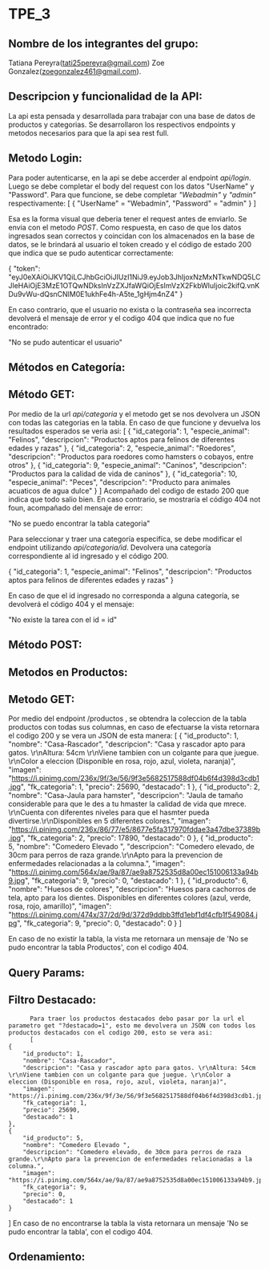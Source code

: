 # TPE_3
 ## Nombre de los integrantes del grupo:
 Tatiana Pereyra(tati25pereyra@gmail.com) 
 Zoe Gonzalez(zoegonzalez461@gmail.com).

 ## Descripcion y funcionalidad de la API: 
   La api esta pensada y desarrollada para trabajar con una base de datos de productos y categorias. Se desarrollaron los respectivos endpoints y metodos necesarios para que la api sea rest full.

## Metodo Login:
Para poder autenticarse, en la api se debe accerder al endpoint _api/login_.
Luego se debe completar el body del request con los datos "UserName" y "Password". Para que funcione, se debe completar _"Webadmin"_ y _"admin"_ respectivamente:
[
    {
        "UserName" = "Webadmin",
        "Password" = "admin"
    }
]

Esa es la forma visual que deberia tener el request antes de enviarlo. Se envia con el metodo _POST_.
Como respuesta, en caso de que los datos ingresados sean correctos y coincidan con los almacenados en la base de datos, se le brindará al usuario el token creado y el código de estado 200 que indica que se pudo autenticar correctamente:

{
    "token": "eyJ0eXAiOiJKV1QiLCJhbGciOiJIUzI1NiJ9.eyJob3JhIjoxNzMxNTkwNDQ5LCJleHAiOjE3MzE1OTQwNDksInVzZXJfaWQiOjEsImVzX2FkbWluIjoic2kifQ.vnKDu9vWu-dQsnCNlM0E1ukhFe4h-A5te_1gHjm4nZ4"
}

En caso contrario, que el usuario no exista o la contraseña sea incorrecta devolverá el mensaje de error y el codigo 404 que indica que no fue encontrado: 

"No se pudo autenticar el usuario"

## Métodos en Categoría:
## Método GET:
Por medio de la url _api/categoria_ y el metodo get se nos devolvera un JSON con todas las categorias en la tabla. En caso de que funcione y devuelva los resultados esperados se veria asi: 
[
    {
        "id_categoria": 1,
        "especie_animal": "Felinos",
        "descripcion": "Productos aptos para felinos de diferentes edades y razas"
    },
    {
        "id_categoria": 2,
        "especie_animal": "Roedores",
        "descripcion": "Productos para roedores como hamsters o cobayos, entre otros"
    },
    {
        "id_categoria": 9,
        "especie_animal": "Caninos",
        "descripcion": "Productos para la calidad de vida de caninos"
    },
    {
        "id_categoria": 10,
        "especie_animal": "Peces",
        "descripcion": "Producto para animales acuaticos de agua dulce"
    }
]
Acompañado del codigo de estado 200 que indica que todo salio bien.
En caso contrario, se mostraría el código 404 not foun, acompañado del mensaje de error:

"No se puedo encontrar la tabla categoria"

Para seleccionar y traer una categoría especifíca, se debe modificar el endpoint utilizando _api/categoria/id_. Devolvera una categoría correspondiente al id ingresado y el código 200.

{
    "id_categoria": 1,
    "especie_animal": "Felinos",
    "descripcion": "Productos aptos para felinos de diferentes edades y razas"
}

En caso de que el id ingresado no corresponda a alguna categoría, se devolverá el código 404 y el mensaje:

"No existe la tarea con el id = id"

## Método POST:




## Metodos en Productos:

## Metodo GET:

Por medio del endpoint /productos , se obtendra la coleccion de la tabla productos con todas sus columnas, en caso de efectuarse la vista retornara el codigo 200 y se vera un JSON de esta manera:
[
    {
        "id_producto": 1,
        "nombre": "Casa-Rascador",
        "descripcion": "Casa y rascador apto para gatos. \r\nAltura: 54cm \r\nViene tambien con un colgante para que juegue. \r\nColor a eleccion (Disponible en rosa, rojo, azul, violeta, naranja)",
        "imagen": "https://i.pinimg.com/236x/9f/3e/56/9f3e5682517588df04b6f4d398d3cdb1.jpg",
        "fk_categoria": 1,
        "precio": 25690,
        "destacado": 1
    },
    {
        "id_producto": 2,
        "nombre": "Casa-Jaula para hamster",
        "descripcion": "Jaula de tamaño considerable para que le des a tu hmaster la calidad de vida que mrece. \r\nCuenta con diferentes niveles para que el hasmter pueda divertirse.\r\nDisponibles en 5 diferentes colores.",
        "imagen": "https://i.pinimg.com/236x/86/77/e5/8677e5fa317970fddae3a47dbe37389b.jpg",
        "fk_categoria": 2,
        "precio": 17890,
        "destacado": 0
    },
    {
        "id_producto": 5,
        "nombre": "Comedero Elevado ",
        "descripcion": "Comedero elevado, de 30cm para perros de raza grande.\r\nApto para la prevencion de enfermedades relacionadas a la columna.",
        "imagen": "https://i.pinimg.com/564x/ae/9a/87/ae9a8752535d8a00ec151006133a94b9.jpg",
        "fk_categoria": 9,
        "precio": 0,
        "destacado": 1
    },
    {
        "id_producto": 6,
        "nombre": "Huesos de colores",
        "descripcion": "Huesos para cachorros de tela, apto para los dientes. Disponibles en diferentes colores (azul, verde, rosa, rojo, amarillo)",
        "imagen": "https://i.pinimg.com/474x/37/2d/9d/372d9ddbb3ffd1ebf1df4cfb1f549084.jpg",
        "fk_categoria": 9,
        "precio": 0,
        "destacado": 0
    }
]

En caso de no existir la tabla, la vista me retornara un mensaje de 'No se pudo encontrar la tabla Productos', con el codigo 404.

## Query Params:
## Filtro Destacado:
          Para traer los productos destacados debo pasar por la url el parametro get "?destacado=1", esto me devolvera un JSON con todos los productos destacados con el codigo 200, esto se vera asi:
          [
    {
        "id_producto": 1,
        "nombre": "Casa-Rascador",
        "descripcion": "Casa y rascador apto para gatos. \r\nAltura: 54cm \r\nViene tambien con un colgante para que juegue. \r\nColor a eleccion (Disponible en rosa, rojo, azul, violeta, naranja)",
        "imagen": "https://i.pinimg.com/236x/9f/3e/56/9f3e5682517588df04b6f4d398d3cdb1.jpg",
        "fk_categoria": 1,
        "precio": 25690,
        "destacado": 1
    },
    {
        "id_producto": 5,
        "nombre": "Comedero Elevado ",
        "descripcion": "Comedero elevado, de 30cm para perros de raza grande.\r\nApto para la prevencion de enfermedades relacionadas a la columna.",
        "imagen": "https://i.pinimg.com/564x/ae/9a/87/ae9a8752535d8a00ec151006133a94b9.jpg",
        "fk_categoria": 9,
        "precio": 0,
        "destacado": 1
    }
]
En caso de no encontrarse la tabla la vista retornara un mensaje 'No se pudo encontrar la tabla', con el codigo 404.

## Ordenamiento:

       




